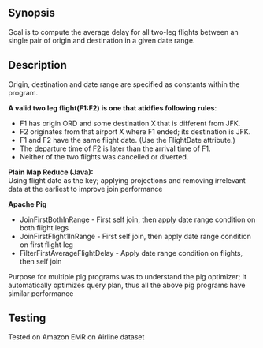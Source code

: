## Synopsis

Goal is	to	compute	the	average	delay for all two-leg flights between an single pair of origin and destination in a given date range.  

## Description

Origin, destination and date range are specified as constants within the program.  
  
**A valid two leg flight(F1:F2) is one that atidfies following rules**:  
  
  * F1 has	origin	ORD and	some destination X that	is different	from	JFK.  
  * F2	originates	from	that	airport	X	where	F1	ended;	its	destination	is	JFK.  
  * F1	and	F2	have	the	same	flight	date. (Use	the	FlightDate attribute.)  
  * The	departure	time	of	F2	is later	than	the	arrival	time	of	F1.  
  * Neither	of	the	two	flights	was	cancelled or	diverted.  

**Plain Map Reduce (Java):**  
Using flight date as the key; applying projections and removing irrelevant data at the earliest to improve join performance 
  
**Apache Pig**  
  * JoinFirstBothInRange - First self join, then apply date range condition on both flight legs  
  * JoinFirstFlight1InRange - First self join, then apply date range condition on first flight leg  
  * FilterFirstAverageFlightDelay - Apply date range condition on flights, then self join  
  
Purpose for multiple pig programs was to understand the pig optimizer; It automatically optimizes query plan, thus all the above pig programs have
similar performance  

## Testing  

Tested on Amazon EMR on Airline dataset